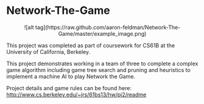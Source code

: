 Network-The-Game
================

<div align="center">![alt tag](https://raw.github.com/aaron-feldman/Network-The-Game/master/example_image.png)</div>

This project was completed as part of coursework for CS61B at the University of California, Berkeley.

This project demonstrates working in a team of three to complete a complex game algorithm including game tree search and pruning and heuristics to implement a machine AI to play Network the Game. 

Project details and game rules can be found here: http://www.cs.berkeley.edu/~jrs/61bs13/hw/pj2/readme
